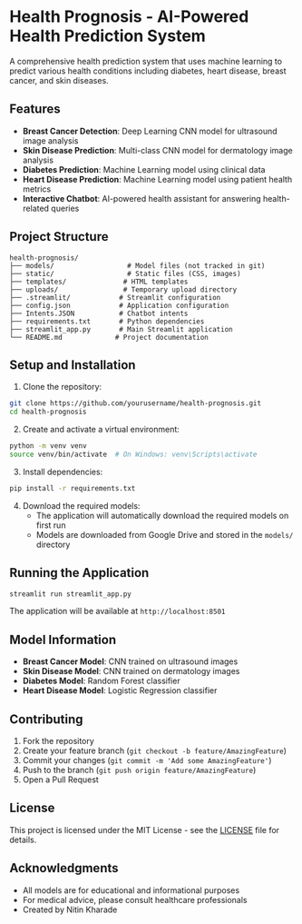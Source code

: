 # Health Prognosis - AI-Powered Health Prediction System

A comprehensive health prediction system that uses machine learning to predict various health conditions including diabetes, heart disease, breast cancer, and skin diseases.

## Features

- **Breast Cancer Detection**: Deep Learning CNN model for ultrasound image analysis
- **Skin Disease Prediction**: Multi-class CNN model for dermatology image analysis
- **Diabetes Prediction**: Machine Learning model using clinical data
- **Heart Disease Prediction**: Machine Learning model using patient health metrics
- **Interactive Chatbot**: AI-powered health assistant for answering health-related queries

## Project Structure

```
health-prognosis/
├── models/                  # Model files (not tracked in git)
├── static/                  # Static files (CSS, images)
├── templates/              # HTML templates
├── uploads/                # Temporary upload directory
├── .streamlit/            # Streamlit configuration
├── config.json            # Application configuration
├── Intents.JSON           # Chatbot intents
├── requirements.txt       # Python dependencies
├── streamlit_app.py       # Main Streamlit application
└── README.md             # Project documentation
```

## Setup and Installation

1. Clone the repository:
```bash
git clone https://github.com/yourusername/health-prognosis.git
cd health-prognosis
```

2. Create and activate a virtual environment:
```bash
python -m venv venv
source venv/bin/activate  # On Windows: venv\Scripts\activate
```

3. Install dependencies:
```bash
pip install -r requirements.txt
```

4. Download the required models:
   - The application will automatically download the required models on first run
   - Models are downloaded from Google Drive and stored in the `models/` directory

## Running the Application

```bash
streamlit run streamlit_app.py
```

The application will be available at `http://localhost:8501`

## Model Information

- **Breast Cancer Model**: CNN trained on ultrasound images
- **Skin Disease Model**: CNN trained on dermatology images
- **Diabetes Model**: Random Forest classifier
- **Heart Disease Model**: Logistic Regression classifier

## Contributing

1. Fork the repository
2. Create your feature branch (`git checkout -b feature/AmazingFeature`)
3. Commit your changes (`git commit -m 'Add some AmazingFeature'`)
4. Push to the branch (`git push origin feature/AmazingFeature`)
5. Open a Pull Request

## License

This project is licensed under the MIT License - see the [LICENSE](LICENSE) file for details.

## Acknowledgments

- All models are for educational and informational purposes
- For medical advice, please consult healthcare professionals
- Created by Nitin Kharade
